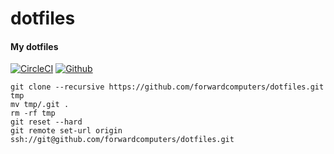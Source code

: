# dotfiles
#### My dotfiles


[//]: # (BlockStart)
[![CircleCI](https://img.shields.io/circleci/project/github/forwardcomputers/dotfiles.svg?label=dotfiles)](https://circleci.com/gh/forwardcomputers/dotfiles)
[![Github](https://img.shields.io/badge/github--grey.svg?label=&logo=github&logoColor=white)](https://github.com/forwardcomputers/dotfiles)

[//]: # (BlockEnd)

````
git clone --recursive https://github.com/forwardcomputers/dotfiles.git tmp
mv tmp/.git .
rm -rf tmp
git reset --hard
git remote set-url origin ssh://git@github.com/forwardcomputers/dotfiles.git
````
